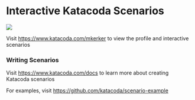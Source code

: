 # Interactive Katacoda Scenarios

[![](http://shields.katacoda.com/katacoda/mkerker/count.svg)](https://www.katacoda.com/mkerker "Get your profile on Katacoda.com")

Visit https://www.katacoda.com/mkerker to view the profile and interactive scenarios

### Writing Scenarios
Visit https://www.katacoda.com/docs to learn more about creating Katacoda scenarios

For examples, visit https://github.com/katacoda/scenario-example
